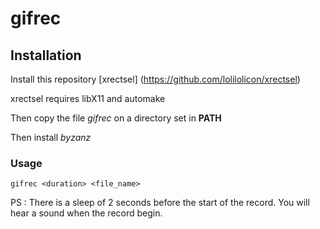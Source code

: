 # gifrec

## Installation
Install this repository [xrectsel] (https://github.com/lolilolicon/xrectsel)

xrectsel requires libX11 and automake

Then copy the file *gifrec* on a directory set in **PATH**

Then install *byzanz*

### Usage
```
gifrec <duration> <file_name>
```
PS : There is a sleep of 2 seconds before the start of the record. You will hear a sound when the record begin.

